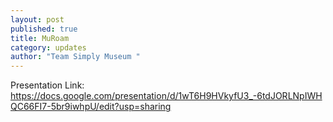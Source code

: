 ```yaml
---
layout: post
published: true
title: MuRoam
category: updates
author: "Team Simply Museum "
---
```


Presentation Link: https://docs.google.com/presentation/d/1wT6H9HVkyfU3_-6tdJORLNpIWHQC66FI7-5br9iwhpU/edit?usp=sharing